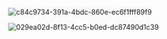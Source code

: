 
![c84c9734-391a-4bdc-860e-ec6f1fff89f9](https://github.com/honest1320/Football-Match-and-Player-Analysis/assets/63172797/baa79af5-0dae-4fbf-9709-0325943f9647)




![029ea02d-8f13-4cc5-b0ed-dc87490d1c39](https://github.com/honest1320/Football-Match-and-Player-Analysis/assets/63172797/7a397d8e-49cf-4fd5-a3e0-ef17b4266dc5)

